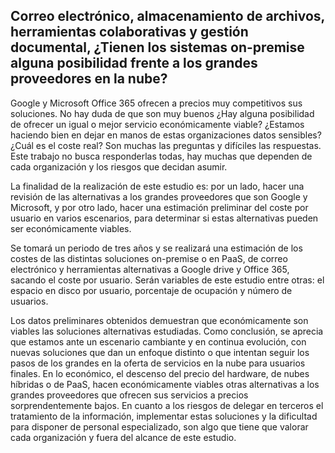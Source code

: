 ## Correo electrónico, almacenamiento de archivos, herramientas colaborativas y gestión documental, ¿Tienen los sistemas on-premise alguna posibilidad frente a los grandes proveedores en la nube?

Google y Microsoft Office 365 ofrecen a precios muy competitivos sus soluciones. No hay duda de que son muy buenos ¿Hay alguna posibilidad de ofrecer un igual o mejor servicio económicamente viable? ¿Estamos haciendo bien en dejar en manos de estas organizaciones datos sensibles? ¿Cuál es el coste real? Son muchas las preguntas y difíciles las respuestas. Este trabajo no busca responderlas todas, hay muchas que dependen de cada organización y los riesgos que decidan asumir. 

La finalidad de la realización de este estudio es: por un lado, hacer una revisión de las alternativas a los grandes proveedores que son Google y Microsoft, y por otro lado, hacer una estimación preliminar del coste por usuario en varios escenarios, para determinar si estas alternativas pueden ser económicamente viables.

Se tomará un periodo de tres años y se realizará una estimación de los costes de las distintas soluciones on-premise o en PaaS, de correo electrónico y herramientas alternativas a Google drive y Office 365, sacando el coste por usuario. Serán variables de este estudio entre otras: el espacio en disco por usuario, porcentaje de ocupación y número de usuarios. 

Los datos preliminares obtenidos demuestran que económicamente son viables las soluciones alternativas estudiadas. Como conclusión, se aprecia que estamos ante un escenario cambiante y en continua evolución, con nuevas soluciones que dan un enfoque distinto o que intentan seguir los pasos de los grandes en la oferta de servicios en la nube para usuarios finales. En lo económico, el descenso del precio del hardware, de nubes híbridas o de PaaS, hacen económicamente viables otras alternativas a los grandes proveedores que ofrecen sus servicios a precios sorprendentemente bajos. En cuanto a los riesgos de delegar en terceros el tratamiento de la información, implementar estas soluciones y la dificultad para disponer de personal especializado, son algo que tiene que valorar cada organización y fuera del alcance de este estudio.
